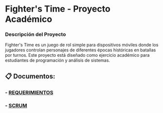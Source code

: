 # Fighter's Time - Proyecto Académico

### Descripción del Proyecto
Fighter's Time es un juego de rol simple para dispositivos móviles donde los jugadores controlan personajes de diferentes épocas históricas en batallas por turnos. Este proyecto está diseñado como ejercicio académico para estudiantes de programación y análisis de sistemas.

## 📋 Documentos:

### - [REQUERIMIENTOS](docs/requirements/README.md)

### - [SCRUM](docs/scrum/README.md)


